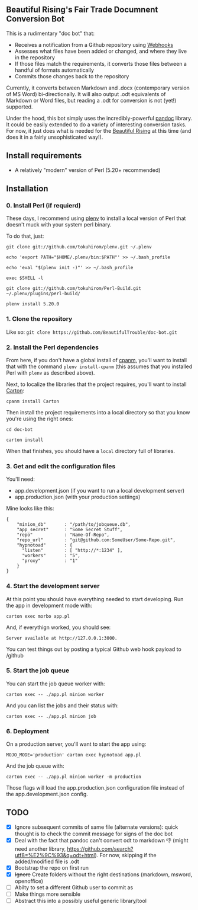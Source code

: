 Beautiful Rising's Fair Trade Documnent Conversion Bot
------------------------------------------------------------

This is a rudimentary "doc bot" that:

* Receives a notification from a Github repository using [Webhooks](https://developer.github.com/v3/repos/hooks/)
* Assesses what files have been added or changed, and where they live in the repository
* If those files match the requirements, it converts those files between a handful of formats automatically
* Commits those changes back to the repository

Currently, it converts between Markdown and .docx (contemporary version of MS Word) bi-directionally. It will also output .odt equivalents of Markdown or Word files, but reading a .odt for conversion is not (yet!) supported.

Under the hood, this bot simply uses the incredibly-powerful [pandoc](http://johnmacfarlane.net/pandoc/) library. It could be easily extended to do a variety of interesting conversion tasks. For now, it just does what is needed for the [Beautiful Rising](http://beautifulrising.org/) at this time (and does it in a fairly unsophisticated way!).

## Install requirements

* A relatively "modern" version of Perl (5.20+ recommended)

## Installation

### 0. Install Perl (if requierd)

These days, I recommend using [plenv](https://github.com/tokuhirom/plenv) to install a local version of Perl that doesn't muck with your system perl binary.

To do that, just:

`git clone git://github.com/tokuhirom/plenv.git ~/.plenv`

`echo 'export PATH="$HOME/.plenv/bin:$PATH"' >> ~/.bash_profile`

`echo 'eval "$(plenv init -)"' >> ~/.bash_profile`

`exec $SHELL -l`

`git clone git://github.com/tokuhirom/Perl-Build.git ~/.plenv/plugins/perl-build/`

`plenv install 5.20.0`

### 1. Clone the repository 

Like so: `git clone https://github.com/BeautifulTrouble/doc-bot.git`

### 2. Install the Perl dependencies

From here, if you don't have a global install of [cpanm](https://github.com/miyagawa/cpanminus), you'll want to install that with the command `plenv install-cpanm` (this assumes that you installed Perl with `plenv` as described above).

Next, to localize the libraries that the project requires, you'll want to install [Carton](https://github.com/perl-carton/carton):

`cpanm install Carton`

Then install the project requirements into a local directory so that you know you're using the right ones:

`cd doc-bot`

`carton install`

When that finishes, you should have a `local` directory full of libraries.

### 3. Get and edit the configuration files

You'll need:
 
* app.development.json (if you want to run a local development server)
* app.production.json (with your production settings)

Mine looks like this:

```
{
    "minion_db"       : "/path/to/jobqueue.db",
    "app_secret"      : "Some Secret Stuff",
    "repo"            : "Name-Of-Repo",
    "repo_url"        : "git@github.com:SomeUser/Some-Repo.git",
    "hypnotoad"       : {
      "listen"        : [ "http://*:1234" ],
      "workers"       : "5",
      "proxy"         : "1"
    }
}
```

### 4. Start the development server

At this point you should have everything needed to start developing. Run the app in development mode with:

`carton exec morbo app.pl`

And, if everythign worked, you should see:

`Server available at http://127.0.0.1:3000.`

You can test things out by posting a typical Github web hook payload to /github

### 5. Start the job queue

You can start the job queue worker with:

`carton exec -- ./app.pl minion worker`

And you can list the jobs and their status with:

`carton exec -- ./app.pl minion job`

### 6. Deployment

On a production server, you'll want to start the app using:

`MOJO_MODE='production' carton exec hypnotoad app.pl`

And the job queue with:

`carton exec -- ./app.pl minion worker -m production`

Those flags will load the app.production.json configuration file instead of the app.development.json config.

## TODO

* [x] Ignore subsequent commits of same file (alternate versions): quick thought is to check the commit message for signs of the doc bot
* [x] Deal with the fact that pandoc can't convert odt to markdown :thumbsdown: (might need another library, https://github.com/search?utf8=%E2%9C%93&q=odt+html). For now, skipping if the added/modified file is .odt
* [x] Bootstrap the repo on first run
* [x] ~~Ignore~~ Create folders without the right destinations (markdown, msword, openoffice)
* [ ] Abilty to set a different Github user to commit as
* [ ] Make things more sensible
* [ ] Abstract this into a possibly useful generic library/tool

